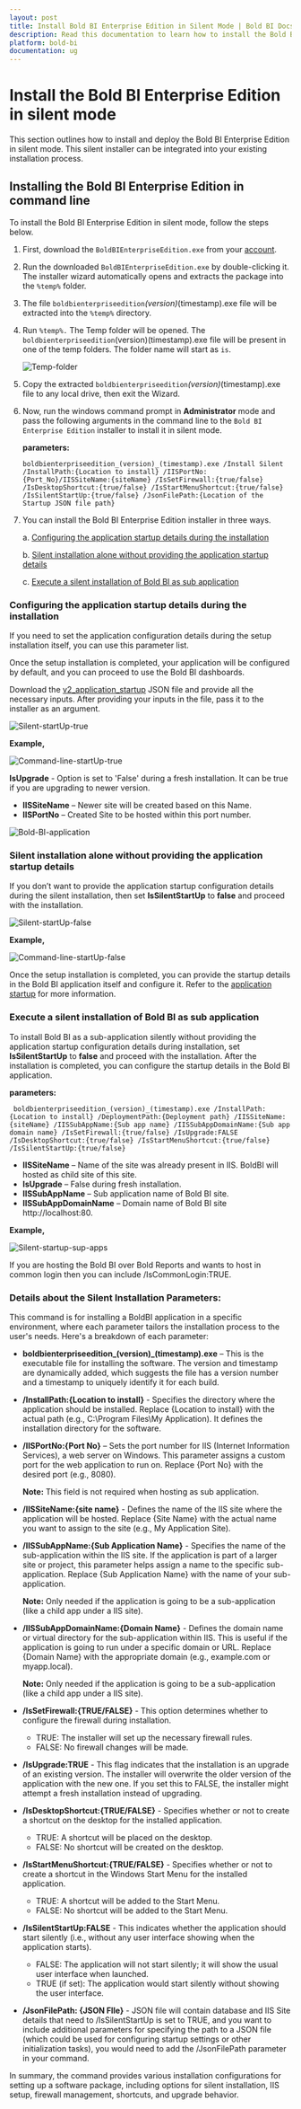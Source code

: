```yaml
---
layout: post
title: Install Bold BI Enterprise Edition in Silent Mode | Bold BI Docs
description: Read this documentation to learn how to install the Bold BI Enterprise Edition in silent mode into another installer and embed the dashboards in an application.
platform: bold-bi
documentation: ug
---
```


# Install the Bold BI Enterprise Edition in silent mode
 
This section outlines how to install and deploy the Bold BI Enterprise Edition in silent mode. This silent installer can be integrated into your existing installation process.

## Installing the Bold BI Enterprise Edition in command line

To install the Bold BI Enterprise Edition in silent mode, follow the steps below.

1.	First, download the `BoldBIEnterpriseEdition.exe` from your [account](https://www.boldbi.com/account/).  

2.  Run the downloaded `BoldBIEnterpriseEdition.exe` by double-clicking it. The installer wizard automatically opens and extracts the package into the `%temp%` folder.

3.	The file `boldbienterpriseedition`_(version)_(timestamp).exe file will be extracted into the `%temp%` directory.

4.	Run `%temp%.` The Temp folder will be opened. The `boldbienterpriseedition`(version)(timestamp).exe file will be present in one of the temp folders. The folder name will start as `is`.

    ![Temp-folder](/static/assets/installation-and-deployment/images/temp-folder.png)

5. Copy the extracted `boldbienterpriseedition`_(version)_(timestamp).exe file to any local drive, then exit the Wizard.

6.	Now, run the windows command prompt in **Administrator** mode and pass the following arguments in the command line to the `Bold BI Enterprise Edition` installer to install it in silent mode.

      **parameters:**
     ~~~
    boldbienterpriseedition_(version)_(timestamp).exe /Install Silent /InstallPath:{Location to install} /IISPortNo:{Port_No}/IISSiteName:{siteName} /IsSetFirewall:{true/false} /IsDesktopShortcut:{true/false} /IsStartMenuShortcut:{true/false}  /IsSilentStartUp:{true/false} /JsonFilePath:{Location of the Startup JSON file path}
    ~~~

7.	You can install the Bold BI Enterprise Edition installer in three ways.

     a. [Configuring the application startup details during the installation](#configuring-the-application-startup-details-during-the-installation)

     b. [Silent installation alone without providing the application startup details](#silent-installation-alone-without-providing-the-application-startup-details)

     c. [Execute a silent installation of Bold BI as sub application](#execute-a-silent-installation-of-Bold-BI-as-sub-application)

### Configuring the application startup details during the installation

If you need to set the application configuration details during the setup installation itself, you can use this parameter list.

Once the setup installation is completed, your application will be configured by default, and you can proceed to use the Bold BI dashboards.

Download the [v2_application_startup](https://github.com/boldbi/api-payload/blob/main/v2/application_startup.json) JSON file and provide all the necessary inputs. After providing your inputs in the file, pass it to the installer as an argument.

![Silent-startUp-true](/static/assets/installation-and-deployment/images/silent-startup-true.png)

**Example,**

![Command-line-startUp-true](/static/assets/installation-and-deployment/images/command-line-startup-true.png)

**IsUpgrade** - Option is set to 'False' during a fresh installation. It can be true if you are upgrading to newer version.
- **IISSiteName** – Newer site will be created based on this Name.
- **IISPortNo** – Created Site to be hosted within this port number.

![Bold-BI-application](/static/assets/installation-and-deployment/images/bold-bi-application.png)


### Silent installation alone without providing the application startup details

If you don’t want to provide the application startup configuration details during the silent installation, then set **IsSilentStartUp** to **false** and proceed with the installation.

![Silent-startUp-false](/static/assets/installation-and-deployment/images/silent-startup-false.png)

**Example,**

![Command-line-startUp-false](/static/assets/installation-and-deployment/images/command-line-startup-false.png)

Once the setup installation is completed, you can provide the startup details in the Bold BI application itself and configure it. Refer to the [application startup](/application-startup/latest/) for more information.

### Execute a silent installation of Bold BI as sub application

To install Bold BI as a sub-application silently without providing the application startup configuration details during installation, set **IsSilentStartUp** to **false** and proceed with the installation. After the installation is completed, you can configure the startup details in the Bold BI application.

**parameters:**

     boldbienterpriseedition_(version)_(timestamp).exe /InstallPath:{Location to install} /DeploymentPath:{Deployment path} /IISSiteName:{siteName} /IISSubAppName:{Sub app name} /IISSubAppDomainName:{Sub app domain name} /IsSetFirewall:{true/false} /IsUpgrade:FALSE /IsDesktopShortcut:{true/false} /IsStartMenuShortcut:{true/false} /IsSilentStartUp:{true/false}


- **IISSiteName** – Name of the site was already present in IIS. BoldBI will hosted as child site of this site.
- **IsUpgrade** – False during fresh installation.
- **IISSubAppName** – Sub application name of Bold BI site.
- **IISSubAppDomainName** – Domain name of Bold BI site http://localhost:80.

**Example,**

![Silent-startup-sup-apps](/static/assets/installation-and-deployment/images/command-line-subapps.png)

If you are hosting the Bold BI over Bold Reports and wants to host in common login then you can include /IsCommonLogin:TRUE.


### Details about the Silent Installation Parameters:

This command is for installing a BoldBI application in a specific environment, where each parameter tailors the installation process to the user's needs. Here's a breakdown of each parameter:

- **boldbienterpriseedition_(version)_(timestamp).exe** – This is the executable file for installing the software. The version and timestamp are dynamically added, which suggests the file has a version number and a timestamp to uniquely identify it for each build.  
- **/InstallPath:{Location to install}** - Specifies the directory where the application should be installed. Replace {Location to install} with the actual path (e.g., C:\Program Files\My Application). It defines the installation directory for the software.
- **/IISPortNo:{Port No}** – Sets the port number for IIS (Internet Information Services), a web server on Windows. This parameter assigns a custom port for the web application to run on. Replace {Port No} with the desired port (e.g., 8080).   

    **Note:** This field is not required when hosting as sub application.
- **/IISSiteName:{site name}** - Defines the name of the IIS site where the application will be hosted. Replace {Site Name} with the actual name you want to assign to the site (e.g., My Application Site).
- **/IISSubAppName:{Sub Application Name}** - Specifies the name of the sub-application within the IIS site. If the application is part of a larger site or project, this parameter helps assign a name to the specific sub-application. Replace {Sub Application Name} with the name of your sub-application. 

    **Note:** Only needed if the application is going to be a sub-application (like a child app under a IIS site). 
- **/IISSubAppDomainName:{Domain Name}** - Defines the domain name or virtual directory for the sub-application within IIS. This is useful if the application is going to run under a specific domain or URL. Replace {Domain Name} with the appropriate domain (e.g., example.com or myapp.local).

    **Note:** Only needed if the application is going to be a sub-application (like a child app under a IIS site).
- **/IsSetFirewall:{TRUE/FALSE}** - This option determines whether to configure the firewall during installation.
    - TRUE: The installer will set up the necessary firewall rules.
    - FALSE: No firewall changes will be made.
- **/IsUpgrade:TRUE** - This flag indicates that the installation is an upgrade of an existing version. The installer will overwrite the older version of the application with the new one. If you set this to FALSE, the installer might attempt a fresh installation instead of upgrading. 
- **/IsDesktopShortcut:{TRUE/FALSE}** - Specifies whether or not to create a shortcut on the desktop for the installed application.
    - TRUE: A shortcut will be placed on the desktop.
    - FALSE: No shortcut will be created on the desktop.
- **/IsStartMenuShortcut:{TRUE/FALSE}** - Specifies whether or not to create a shortcut in the Windows Start Menu for the installed application.
    - TRUE: A shortcut will be added to the Start Menu.
    - FALSE: No shortcut will be added to the Start Menu.
- **/IsSilentStartUp:FALSE** - This indicates whether the application should start silently (i.e., without any user interface showing when the application starts).
    - FALSE: The application will not start silently; it will show the usual user interface when launched.
    - TRUE (if set): The application would start silently without showing the user interface.
- **/JsonFilePath: {JSON FIle}** - JSON file will contain database and IIS Site details that need to 
/IsSilentStartUp is set to TRUE, and you want to include additional parameters for specifying the path to a JSON file (which could be used for configuring startup settings or other initialization tasks), you would need to add the /JsonFilePath parameter in your command.


In summary, the command provides various installation configurations for setting up a software package, including options for silent installation, IIS setup, firewall management, shortcuts, and upgrade behavior.